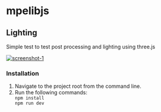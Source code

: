 ﻿# mpelibjs

<h2>Lighting</h2>

<p>Simple test to test post processing and lighting using three.js</p>

<a href="https://ibb.co/XWRqdMk"><img src="https://i.ibb.co/10WkpjJ/screenshot-1.png" alt="screenshot-1" border="0"></a>

<h3>Installation</h3>

<ol>
<li>Navigate to the project root from the command line.</li>
<li>
Run the following commands:
<code>
npm install
npm run dev
</code>
</li>
</ol>
